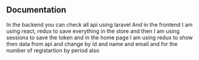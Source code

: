 ## Documentation

In the backend you can check all api using laravel 
And in the frontend I am using react, redux to save everything in the store
and then I am using sessions to save the token 
and in the home page I am using redux to show then data from api and change by id and name and email 
and for the number of registartion by period also 